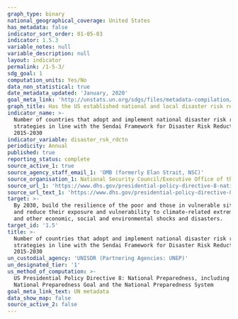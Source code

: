 ```yaml
---
graph_type: binary
national_geographical_coverage: United States
has_metadata: false
indicator_sort_order: 01-05-03
indicator: 1.5.3
variable_notes: null
variable_description: null
layout: indicator
permalink: /1-5-3/
sdg_goal: 1
computation_units: Yes/No
data_non_statistical: true
date_metadata_updated: 'January, 2020'
goal_meta_link: 'http://unstats.un.org/sdgs/files/metadata-compilation/Metadata-Goal-1.pdf'
graph_title: Has the US established national and local disaster risk reduction strategies?
indicator_name: >-
  Number of countries that adopt and implement national disaster risk reduction
  strategies in line with the Sendai Framework for Disaster Risk Reduction
  2015-2030
indicator_variable: disaster_rsk_rdctn
periodicity: Annual
published: true
reporting_status: complete
source_active_1: true
source_agency_staff_email_1: 'OMB (formerly Elan Strait, NSC)'
source_organisation_1: National Security Council/Executive Office of the President
source_url_1: 'https://www.dhs.gov/presidential-policy-directive-8-national-preparedness'
source_url_text_1: 'https://www.dhs.gov/presidential-policy-directive-8-national-preparedness'
target: >-
  By 2030, build the resilience of the poor and those in vulnerable situations
  and reduce their exposure and vulnerability to climate-related extreme events
  and other economic, social and environmental shocks and disasters.
target_id: '1.5'
title: >-
  Number of countries that adopt and implement national disaster risk reduction
  strategies in line with the Sendai Framework for Disaster Risk Reduction
  2015-2030
un_custodial_agency: 'UNISDR (Partnering Agencies: UNEP)'
un_designated_tier: '1'
us_method_of_computation: >-
  US Presidential Policy Directive 8: National Preparedness, including the
  National Preparedness Goal and the National Preparedness System
goal_meta_link_text: UN metadata
data_show_map: false
source_active_2: false
---
```

